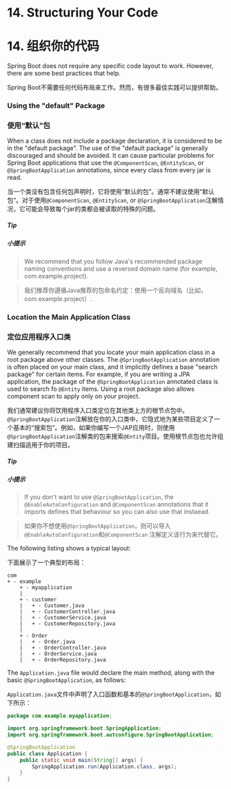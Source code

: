 # 14. Structuring Your Code

# 14. 组织你的代码

Spring Boot does not require any specific code layout to work. However, there are some best practices that help.

Spring Boot不需要任何代码布局来工作。然而，有很多最佳实践可以提供帮助。

### Using the "default" Package

### 使用“默认”包

When a class does not include a package declaration, it is considered to be in the "default package". The use of the "default package" is generally discouraged and should be avoided. It can cause particular problems for Spring Boot applications that use the `@ComponentScan`, `@EntityScan`, or `@SpringBootApplication` annotations, since every class from every jar is read.

当一个类没有包含任何包声明时，它将使用“默认的包”。通常不建议使用“默认包”。对于使用`@ComponentScan`, `@EntityScan`, or `@SpringBootApplication`注解情况，它可能会导致每个jar的类都会被读取的特殊的问题。

##### Tip

##### 小提示

> We recommend that you follow Java's recommended package naming conventions and use a reversed domain name (for example, com.example.project).

> 我们推荐你遵循Java推荐的包命名约定：使用一个反向域名（比如，com.example.project）.

### Location the Main Application Class

### 定位应用程序入口类

We generally recommend that you locate your main application class in a root package above other classes. The `@SpringBootApplication` annotation is often placed on your main class, and it implicitly defines a base "search package" for certain items. For example, if you are writing a JPA application, the package of the `@SpringBootApplication` annotated class is used to search fo `@Entity` items. Using a root package also allows component scan to apply only on your project.

我们通常建议你将饮用程序入口类定位在其他类上方的根节点包中。`@SpringBootApplication`注解放在你的入口类中，它隐式地为某些项目定义了一个基本的“搜索包”。例如，如果你编写一个JAP应用时，则使用`@SpringBootApplication`注解类的包来搜索`@Entity`项目。使用根节点包也允许组建扫描适用于你的项目。

##### Tip

##### 小提示

> If you don't want to use `@SpringBootApplication`, the `@EnableAutoConfiguration` and `@ComponentScan` annotations that it imports defines that behaviour so you can also use that instaead.

> 如果你不想使用`@SpringBootApplication`，则可以导入`@EnableAutoConfiguration`和`@ComponentScan` 注解定义该行为来代替它。

The following listing shows a typical layout:

下面展示了一个典型的布局：

```
com
+ - example
	+ - myapplication
	|
	+ - customer
	|	+ - Customer.java
	|	+ - CustomerController.java
	|	+ - CustomerService.java
	|	+ - CustomerRepository.java
	|
	+ - Order
	|	+ - Order.java
	|	+ - OrderController.java
	|	+ - OrderService.java
	|	+ - OrderRepository.java
```

The `Application.java` file would declare the main method, along with the basic `@SpringBootApplication`, as follows:

`Application.java`文件中声明了入口函数和基本的`@SpringBootApplication`，如下所示：

```java
package com.example.myapplication;

import org.springframework.boot.SpringApplication;
import org.springframework.boot.autconfigure.SpringBootApplication;

@SpringBootApplication
public class Application {
	public static void main(String[] args) {
		SpringApplication.run(Application.class, args);
	}
}
```





